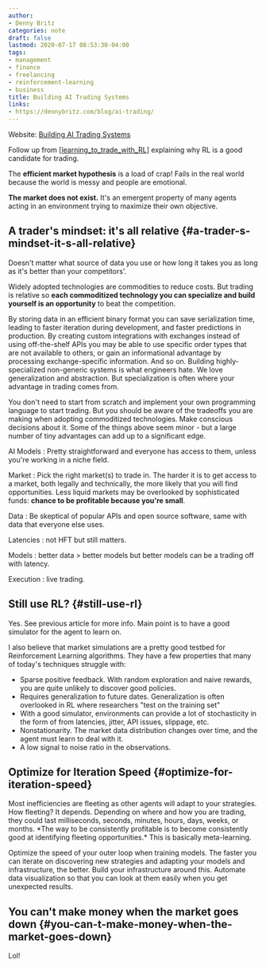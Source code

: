 ```yaml
---
author:
- Denny Britz
categories: note
draft: false
lastmod: 2020-07-17 08:53:30-04:00
tags:
- management
- finance
- freelancing
- reinforcement-learning
- business
title: Building AI Trading Systems
links:
- https://dennybritz.com/blog/ai-trading/
---
```


Website: [Building AI Trading Systems](https://dennybritz.com/blog/ai-trading/)

Follow up from [[learning_to_trade_with_RL]] explaining why RL
is a good candidate for trading.

The **efficient market hypothesis** is a load of crap! Fails in the real world
because the world is messy and people are emotional.

**The market does not exist.** It's an emergent property of many agents acting in
an environment trying to maximize their own objective.

## A trader's mindset: it's all relative {#a-trader-s-mindset-it-s-all-relative}

Doesn't matter what source of data you use or how long it takes you as long as
it's better than your competitors'.

Widely adopted technologies are commodities to reduce costs.
But trading is relative so **each commoditized technology you can specialize and
build yourself is an opportunity** to beat the competition.

By storing data in an efficient binary format you can save serialization time,
leading to faster iteration during development, and faster predictions in
production. By creating custom integrations with exchanges instead of using
off-the-shelf APIs you may be able to use specific order types that are not
available to others, or gain an informational advantage by processing
exchange-specific information. And so on. Building highly-specialized
non-generic systems is what engineers hate. We love generalization and
abstraction. But specialization is often where your advantage in trading comes
from.

You don't need to start from scratch and implement your own programming language
to start trading. But you should be aware of the tradeoffs you are making when
adopting commoditized technologies. Make conscious decisions about it. Some of
the things above seem minor - but a large number of tiny advantages can add up
to a significant edge.

AI Models
: Pretty straightforward and everyone has access to them, unless
    you're working in a niche field.

Market
: Pick the right market(s) to trade in. The harder it is to get access
    to a market, both legally and technically, the more likely that you will find
    opportunities. Less liquid markets may be overlooked by sophisticated funds:
    **chance to be profitable because you're small**.

Data
: Be skeptical of popular APIs and open source software, same with data
    that everyone else uses.

Latencies
: not HFT but still matters.

Models
: better data > better models but better models can be a trading off
    with latency.

Execution
: live trading.

## Still use RL? {#still-use-rl}

Yes. See previous article for more info. Main point is to have a good simulator
for the agent to learn on.

I also believe that market simulations are a pretty good testbed for Reinforcement Learning algorithms. They have a few properties that many of today's techniques struggle with:

- Sparse positive feedback. With random exploration and naive rewards, you are
    quite unlikely to discover good policies.
- Requires generalization to future dates. Generalization is often overlooked in
    RL where researchers "test on the training set"
- With a good simulator, environments can provide a lot of stochasticity in the
    form of from latencies, jitter, API issues, slippage, etc.
- Nonstationarity. The market data distribution changes over time, and the agent
    must learn to deal with it.
- A low signal to noise ratio in the observations.

## Optimize for Iteration Speed {#optimize-for-iteration-speed}

Most inefficiencies are fleeting as other agents will adapt to your strategies.
How fleeting? It depends. Depending on where and how you are trading, they could
last milliseconds, seconds, minutes, hours, days, weeks, or months. \*The way to
be consistently profitable is to become consistently good at identifying
fleeting opportunities.\* This is basically meta-learning.

Optimize the speed of your outer loop when training models. The faster you can
iterate on discovering new strategies and adapting your models and
infrastructure, the better. Build your infrastructure around this. Automate data
visualization so that you can look at them easily when you get unexpected
results.

## You can't make money when the market goes down {#you-can-t-make-money-when-the-market-goes-down}

Lol!

[learning_to_trade_with_RL]: learning_to_trade_with_RL.md "Learning to Trade with Reinforcement Learning"

[//begin]: # "Autogenerated link references for markdown compatibility"
[learning_to_trade_with_RL]: learning_to_trade_with_RL.md "Learning to Trade with Reinforcement Learning"
[//end]: # "Autogenerated link references"